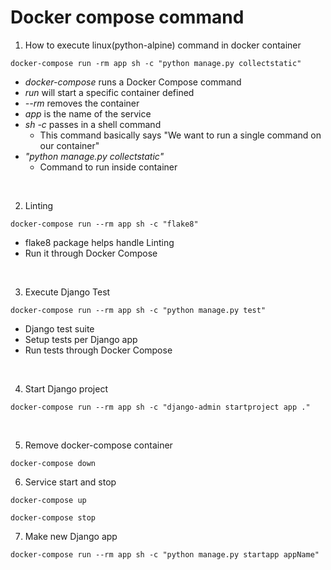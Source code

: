 # Docker compose command


1. How to execute linux(python-alpine) command in docker container 
```shell
docker-compose run -rm app sh -c "python manage.py collectstatic"
```

* _docker-compose_ runs a Docker Compose command
* _run_ will start a specific container defined
* _--rm_ removes the container
* _app_ is the name of the service
* _sh -c_ passes in a shell command 
  * This command basically says "We want to run a single command on our container" 
* _"python manage.py collectstatic"_ 
  * Command to run inside container

<br>


2. Linting 
```shell
docker-compose run --rm app sh -c "flake8"
```

* flake8 package helps handle Linting
* Run it through Docker Compose 


<br>

3. Execute Django Test
```shell
docker-compose run --rm app sh -c "python manage.py test"
```

* Django test suite
* Setup tests per Django app
* Run tests through Docker Compose

<br>

4. Start Django project
```shell
docker-compose run --rm app sh -c "django-admin startproject app ."
```

<br>

5. Remove docker-compose container
```shell
docker-compose down 
```


6. Service start and stop
```shell
docker-compose up
```
```shell
docker-compose stop
```

7. Make new Django app
```shell
docker-compose run --rm app sh -c "python manage.py startapp appName"
```